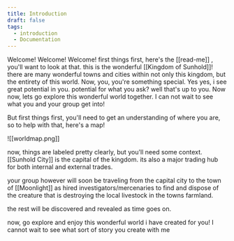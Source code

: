 ```yaml
---
title: Introduction
draft: false
tags:
  - introduction
  - Documentation
---
```

 Welcome! Welcome! Welcome! 
 first things first, here's the [[read-me]] , you'll want to look at that.
 this is the wonderful [[Kingdom of Sunhold]]!
 there are many wonderful towns and cities within not only this kingdom, but the entirety of this world. Now, you, you're something special. Yes yes, i see great potential in you. potential for what you ask? well that's up to you. Now now, lets go explore this wonderful world together. I can not wait to see what you and your group get into!

But first things first, you'll need to get an understanding of where you are, so to help with that, here's a map!


![[worldmap.png]]

now, things are labeled pretty clearly, but you'll need some context. [[Sunhold City]] is the capital of the kingdom. its also a major trading hub for both internal and external trades.

your group however will soon be traveling from the capital city to the town of [[Moonlight]] as hired investigators/mercenaries to find and dispose of the creature that is destroying the local livestock in the towns farmland.

the rest will be discovered and revealed as time goes on.

now, go explore and enjoy this wonderful world i have created for you! I cannot wait to see what sort of story you create with me